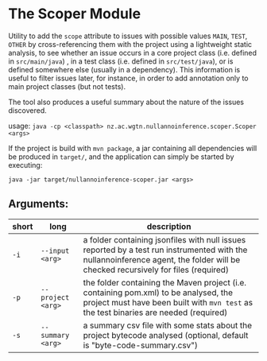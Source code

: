 # The Scoper Module

Utility to add the `scope` attribute to issues with possible values `MAIN`, `TEST`, `OTHER` by cross-referencing them with the project using a lightweight static analysis, to see whether an issue occurs in a core project class (i.e. defined in `src/main/java`) , 
in a test class (i.e. defined in `src/test/java`), or is defined somewhere else (usually in a dependency). 
This information is useful to filter issues later, for instance, in order to add annotation only to main project classes (but not tests).

The tool also produces a useful summary about the nature of the issues discovered. 

usage: `java -cp <classpath> nz.ac.wgtn.nullannoinference.scoper.Scoper <args>`

If the project is build with `mvn package`, a jar containing all dependencies will be produced in `target/`, and the application can simply be started by executing:

`java -jar target/nullannoinference-scoper.jar <args>`

## Arguments: 

| short | long                      | description                                                                                                                                                                      | 
|-------|---------------------------|----------------------------------------------------------------------------------------------------------------------------------------------------------------------------------|
| `-i`  | `--input <arg>`           | a folder containing jsonfiles with null issues reported by a test run instrumented with the nullannoinference agent, the folder will be checked recursively for files (required) |
| `-p`  | `--project <arg>`         | the folder containing the Maven project (i.e. containing pom.xml) to be analysed, the project must have been built with `mvn test` as the test binaries are needed (required)    |
| `-s`  | `--summary <arg>`         | a summary csv file with some stats about the project bytecode analysed (optional, default is "byte-code-summary.csv")                                                            |





